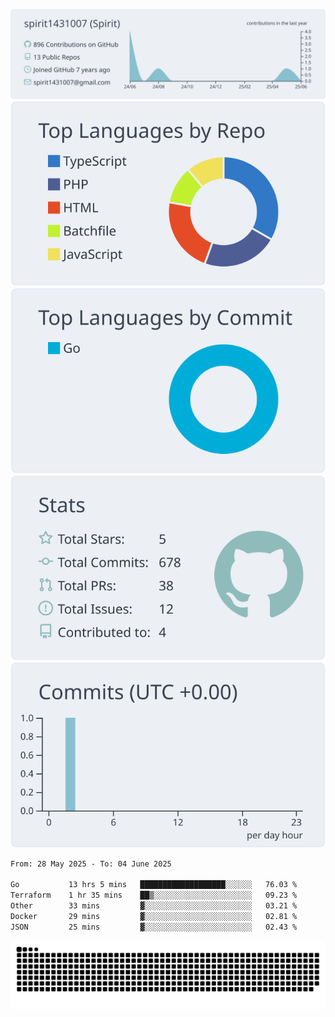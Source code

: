 [![](https://raw.githubusercontent.com/spirit1431007/spirit1431007/master/profile-summary-card-output/nord_bright/0-profile-details.svg)](https://git.io/spiritx)
[![](https://raw.githubusercontent.com/spirit1431007/spirit1431007/master/profile-summary-card-output/nord_bright/1-repos-per-language.svg)](https://git.io/spiritx) [![](https://raw.githubusercontent.com/spirit1431007/spirit1431007/master/profile-summary-card-output/nord_bright/2-most-commit-language.svg)](https://git.io/spiritx)
[![](https://raw.githubusercontent.com/spirit1431007/spirit1431007/master/profile-summary-card-output/nord_bright/3-stats.svg)](https://git.io/spiritx) [![](https://raw.githubusercontent.com/spirit1431007/spirit1431007/master/profile-summary-card-output/nord_bright/4-productive-time.svg)](https://git.io/spiritx)

<!--START_SECTION:waka-->

```txt
From: 28 May 2025 - To: 04 June 2025

Go           13 hrs 5 mins   ███████████████████░░░░░░   76.03 %
Terraform    1 hr 35 mins    ██▒░░░░░░░░░░░░░░░░░░░░░░   09.23 %
Other        33 mins         ▓░░░░░░░░░░░░░░░░░░░░░░░░   03.21 %
Docker       29 mins         ▓░░░░░░░░░░░░░░░░░░░░░░░░   02.81 %
JSON         25 mins         ▓░░░░░░░░░░░░░░░░░░░░░░░░   02.43 %
```

<!--END_SECTION:waka-->

![contribution](https://github.com/spirit1431007/spirit1431007/blob/output/github-contribution-grid-snake.svg)
